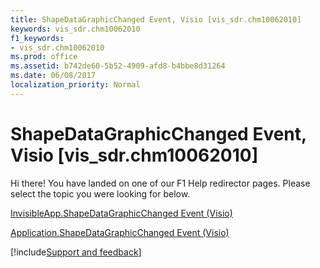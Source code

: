 ```yaml
---
title: ShapeDataGraphicChanged Event, Visio [vis_sdr.chm10062010]
keywords: vis_sdr.chm10062010
f1_keywords:
- vis_sdr.chm10062010
ms.prod: office
ms.assetid: b742de60-5b52-4909-afd8-b4bbe8d31264
ms.date: 06/08/2017
localization_priority: Normal
---
```



# ShapeDataGraphicChanged Event, Visio [vis_sdr.chm10062010]

Hi there! You have landed on one of our F1 Help redirector pages. Please select the topic you were looking for below.

[InvisibleApp.ShapeDataGraphicChanged Event (Visio)](http://msdn.microsoft.com/library/32e81d8b-d3a8-69c5-09fb-51cd40b1caa6%28Office.15%29.aspx)

[Application.ShapeDataGraphicChanged Event (Visio)](http://msdn.microsoft.com/library/2b08879a-9607-c878-9524-6806e43e08ae%28Office.15%29.aspx)

[!include[Support and feedback](~/includes/feedback-boilerplate.md)]